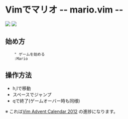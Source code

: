 
# Vimでマリオ -- mario.vim --

![](https://raw.github.com/rbtnn/mario.vim/master/mario.png)
![](https://raw.github.com/rbtnn/mario.vim/master/mario2.png)

## 始め方

        " ゲームを始める
        :Mario

## 操作方法

* h,lで移動  
* スペースでジャンプ  
* qで終了(ゲームオーバー時も同様)  


※ これは[Vim Advent Calendar 2012](http://atnd.org/events/33746) の進捗になります。

